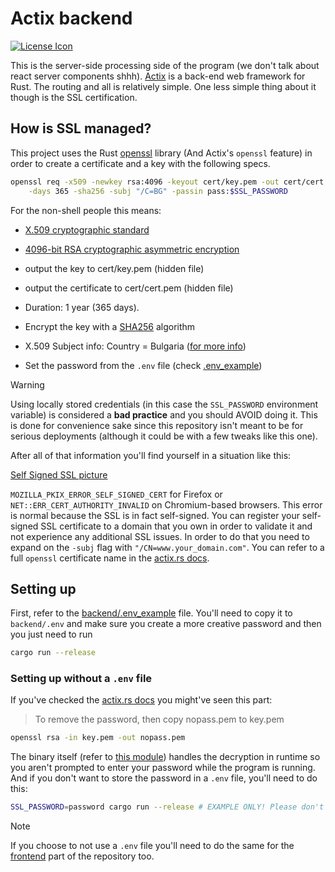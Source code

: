 # Actix backend

[![License Icon]][LICENSE]

[License Icon]: https://img.shields.io/badge/license-MIT-blue.svg
[LICENSE]: LICENSE

This is the server-side processing side of the program (we don't talk about
react server components shhh). [Actix](https://actix.rs/) is a back-end web
framework for Rust. The routing and all is relatively simple. One less simple
thing about it though is the SSL certification.

## How is SSL managed?

This project uses the Rust [openssl](https://docs.rs/openssl/latest/) library
(And Actix's `openssl` feature) in order to create a certificate and a key with
the following specs.

```sh
openssl req -x509 -newkey rsa:4096 -keyout cert/key.pem -out cert/cert.pem \
    -days 365 -sha256 -subj "/C=BG" -passin pass:$SSL_PASSWORD
```

For the non-shell people this means:

- [X.509 cryptographic standard](https://en.wikipedia.org/wiki/X.509)

- [4096-bit RSA cryptographic asymmetric
  encryption](<https://en.wikipedia.org/wiki/RSA_(cryptosystem)>)

- output the key to cert/key.pem (hidden file)

- output the certificate to cert/cert.pem (hidden file)

- Duration: 1 year (365 days).

- Encrypt the key with a [SHA256](https://en.wikipedia.org/wiki/SHA-3)
  algorithm

- X.509 Subject info: Country = Bulgaria ([for more
  info](https://stackoverflow.com/questions/6464129/certificate-subject-x-509#6464435))

- Set the password from the `.env` file (check [.env_example](.env_example))

> [!WARNING]
> Using locally stored credentials (in this case the `SSL_PASSWORD` environment
> variable) is considered a **bad practice** and you should AVOID doing it.
> This is done for convenience sake since this repository isn't meant to be for
> serious deployments (although it could be with a few tweaks like this one).

After all of that information you'll find yourself in a situation like this:

[Self Signed SSL picture](../assets/self_signed_ssl.png)

`MOZILLA_PKIX_ERROR_SELF_SIGNED_CERT` for Firefox or
`NET::ERR_CERT_AUTHORITY_INVALID` on Chromium-based browsers. This error is
normal because the SSL is in fact self-signed. You can register your
self-signed SSL certificate to a domain that you own in order to validate it
and not experience any additional SSL issues. In order to do that you need
to expand on the `-subj` flag with `"/CN=www.your_domain.com"`. You can refer
to a full `openssl` certificate name in the [actix.rs
docs](https://actix.rs/docs/server/#tls--https).

## Setting up

First, refer to the [backend/.env_example](.env_example) file. You'll need to
copy it to `backend/.env` and make sure you create a more creative password and
then you just need to run

```sh
cargo run --release
```

### Setting up without a `.env` file

If you've checked the [actix.rs docs](https://actix.rs/docs/server/#tls--https)
you might've seen this part:

> To remove the password, then copy nopass.pem to key.pem

```sh
openssl rsa -in key.pem -out nopass.pem
```

The binary itself (refer to [this module](./src/utils/ssl.rs)) handles the
decryption in runtime so you aren't prompted to enter your password while the
program is running. And if you don't want to store the password in a `.env`
file, you'll need to do this:

```sh
SSL_PASSWORD=password cargo run --release # EXAMPLE ONLY! Please don't easy passwords.
```

> [!NOTE]
> If you choose to not use a `.env` file you'll need to do the same for the
> [frontend](../frontend) part of the repository too.
